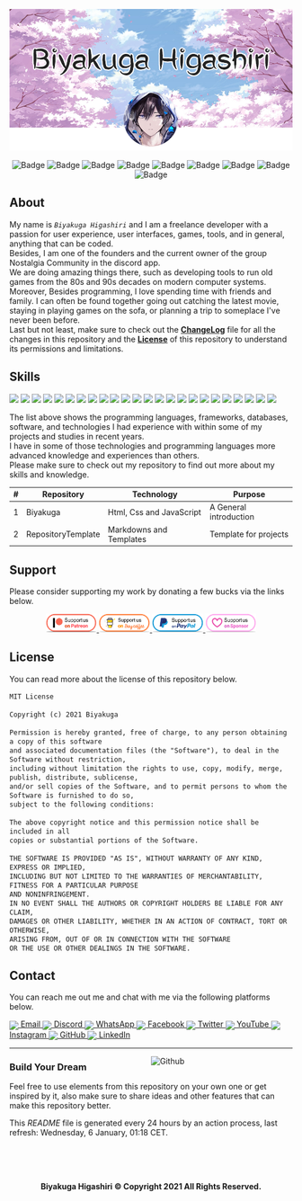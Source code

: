 <!-- Logo (Header) -->
<p align="center">
    <a href="https://github.com/Biyakuga/Biyakuga/tree/main/Images/Backgrounds/Background_001.png">
        <img src="https://github.com/Biyakuga/Biyakuga/blob/main/Images/Backgrounds/Background_001.png"
        title="Background 001 - Sakura Trees with Profile"
        alt="Background" />
    </a>
</p>

<!-- Badges: https://shields.io/ -->
<p align="center">
    <img src="https://badges.pufler.dev/visits/Biyakuga/Biyakuga?style=flat&color=red&logo=github&label=visits"
    title="Badge 00 - GitHub Profile Views"
    alt="Badge" />
    <img src="https://img.shields.io/github/downloads/Biyakuga/Biyakuga/total?logo=GitHub"
    title="Badge 01 - GitHub All Releases"
    alt="Badge" />
    <img src="https://img.shields.io/github/contributors/Biyakuga/Biyakuga?logo=GitHub"
    title="Badge 02 - GitHub Contributors"
    alt="Badge" />
    <img src="https://img.shields.io/github/license/Biyakuga/Biyakuga?logo=GitHub"
    title="Badge 03 - GitHub License"
    alt="Badge" />
    <img src="https://img.shields.io/github/issues/Biyakuga/Biyakuga?logo=GitHub"
    title="Badge 04 - GitHub Issues"
    alt="Badge" />
    <img src="https://img.shields.io/github/forks/Biyakuga/Biyakuga?logo=GitHub"
    title="Badge 05 - GitHub All Fforks"
    alt="Badge" />
    <img src="https://img.shields.io/github/v/release/Biyakuga/Biyakuga?logo=GitHub"
    title="Badge 06 - GitHub Release By Date"
    alt="Badge" />
    <img src="https://img.shields.io/github/repo-size/Biyakuga/Biyakuga?label=size&logo=GitHub"
    title="Badge 07 - GitHub Repo Size"
    alt="Badge" />
    <img src="https://img.shields.io/github/stars/Biyakuga/Biyakuga?logo=GitHub"
    title="Badge 08 - GitHub Repo Stars"
    alt="Badge" />
    <!--
    <img src="https://komarev.com/ghpvc/?username=biyakuga&a&label=views&logo=github" 
    title="Badge 09 - Profile Views"
    alt="Badge" />
    -->
</p>

<!-- About Me -->
## About
My name is _`Biyakuga Higashiri`_ and I am a freelance developer with a passion for user experience, user interfaces, games, tools, and in general, anything that can be coded.<br>
Besides, I am one of the founders and the current owner of the group Nostalgia Community in the discord app.<br>
We are doing amazing things there, such as developing tools to run old games from the 80s and 90s decades on modern computer  systems.<br>
Moreover, Besides programming, I love spending time with friends and family. I can often be found together going out catching the latest movie, staying in playing games on the sofa, or planning a trip to someplace I've never been before.<br>
Last but not least, make sure to check out the [**ChangeLog**](CHANGELOG.md "Versions File") file for all the changes in this repository and the [**License**](LICENSE.md) of this repository to understand its permissions and limitations.

<!-- My Skills -->
## Skills
<!-- Badges: https://shields.io/ -->
<p>
<!-- Orange -->
<img src="http://img.shields.io/badge/-Postman-ff6c37?style=flat&logo=postman&logoColor=ffffff" />
<img src="http://img.shields.io/badge/-Git-ec5a3d?style=flat&logo=git&logoColor=ffffff" />
<img src="https://img.shields.io/badge/-Html-dd4b25?style=flat&logo=html5&logoColor=ffffff" />
<!-- Red -->
<img src="https://img.shields.io/badge/-MsSql-cc2927?style=flat&logo=microsoft-sql-server&logoColor=ffffff" />
<img src="http://img.shields.io/badge/-Java-ec2024?style=flat&logo=java&logoColor=ffffff" />
<img src="http://img.shields.io/badge/-Angular-d6002f?style=flat&logo=angular&logoColor=ffffff" />
<!-- Yellow -->
<img src="https://img.shields.io/badge/-JavaScript-d5b422?style=flat&logo=javascript&logoColor=ffffff" />
<img src="https://img.shields.io/badge/-MySql-f08d00?style=flat&logo=mysql&logoColor=ffffff" />
<!-- Green -->
<img src="http://img.shields.io/badge/-Spring-6db33f?style=flat&logo=spring&logoColor=ffffff" />
<img src="https://img.shields.io/badge/-MongoDb-4ca449?style=flat&logo=mongodb&logoColor=ffffff" />
<img src="https://img.shields.io/badge/-Node.js-3c873a?style=flat&logo=node.js&logoColor=ffffff" />
<img src="http://img.shields.io/badge/-Vue-41b883?style=flat&logo=vue.js&logoColor=ffffff" />
<!-- Blue -->
<img src="https://img.shields.io/badge/-SqlLite-6cb9e1?style=flat&logo=sqlite&logoColor=ffffff" />
<img src="http://img.shields.io/badge/-Python-407cab?style=flat&logo=python&logoColor=ffffff" />
<img src="https://img.shields.io/badge/-PostgreSql-31648c?style=flat&logo=postgresql&logoColor=ffffff" />
<img src="http://img.shields.io/badge/-TypeScript-2f74c0?style=flat&logo=typescript&logoColor=ffffff" />
<img src="https://img.shields.io/badge/-Windows-0078d6?style=flat&logo=windows&logoColor=ffffff" />
<img src="https://img.shields.io/badge/-Css-254bdd?style=flat&logo=css3&logoColor=ffffff" />
<!-- Purple -->
<img src="https://img.shields.io/badge/-Bootstrap-563d7c?style=flat&logo=bootstrap&logoColor=ffffff" />
<img src="https://img.shields.io/badge/-Heroku-430098?style=flat&logo=heroku&logoColor=ffffff" />
<img src="http://img.shields.io/badge/-CSharp-2b0169?style=flat&logo=c-sharp&logoColor=ffffff" />
<!-- Black -->
<img src="https://img.shields.io/badge/-GitHub-323232?style=flat&logo=github&logoColor=ededed" />
<img src="https://img.shields.io/badge/-Medium-121212?style=flat&logo=medium&logoColor=ededed" />
<img src="https://img.shields.io/badge/-React-000000?style=flat&logo=react&logoColor=ededed" />
</p>
<p>
The list above shows the programming languages, frameworks, databases, software, and technologies I had experience with within some of my projects and studies in recent years.<br>
I have in some of those technologies and programming languages more advanced knowledge and experiences than others.<br>
Please make sure to check out my repository to find out more about my skills and knowledge.
</p>

<!-- Table (Favorite Repository) -->
| # | Repository         | Technology               | Purpose                |
|---|--------------------|--------------------------|------------------------|
| 1 | Biyakuga           | Html, Css and JavaScript | A General introduction |
| 2 | RepositoryTemplate | Markdowns and Templates  | Template for projects  |

<!-- Widgets Repository Version 01- https://github.com/anuraghazra/github-readme-stats -->
<!--
[![Biyakuga's Github Stats](https://github-readme-stats.vercel.app/api?username=biyakuga&show_icons=true&hide_border=true&bg_color=5d5d5d&title_color=da69ac&text_color=e5e5e5&icon_color=da69ac)](https://github.com/Biyakuga)
[![Most Used Languages](https://github-readme-stats.vercel.app/api/top-langs/?username=biyakuga&layout=compact&hide_border=true&bg_color=5d5d5d&langs_count=7&title_color=5094f0&text_color=e5e5e5&card_width=445)](https://github.com/Biyakuga)
-->

<!-- Widgets Repository Version 02- https://github.com/anuraghazra/github-readme-stats -->
<!--
<p align=center>
    <a href="https://github.com/Biyakuga" title="Biyakuga Github Stats">
       <img height=175 align="center" src="https://github-readme-stats.vercel.app/api?username=biyakuga&show_icons=true&hide_border=false&bg_color=0d1117&title_color=da69ac&text_color=e5e5e5&icon_color=da69ac" />
    </a>
    <a href="https://github.com/Biyakuga" title="Most Used Languages">
     <img height=175 align="center" src="https://github-readme-stats.vercel.app/api/top-langs/?username=biyakuga&layout=compact&hide_border=false&bg_color=0d1117&langs_count=5&title_color=5094f0&text_color=e5e5e5&card_width=370" />
    </a>
</p>
-->

<!-- Support Me -->
## Support
Please consider supporting my work by donating a few bucks via the links below.

<p align="center">
  <a href="https://www.patreon.com/" target="_blank">
    <img width="18%" alt="Check my Patreon" src="https://github.com/Biyakuga/Biyakuga/blob/main/Images/Icons/Support/Patreon.png" />
  </a>
  <a href="https://www.buymeacoffee.com/" target="_blank">
      <img width="18%" alt="Buy me a coffee" src="https://github.com/Biyakuga/Biyakuga/blob/main/Images/Icons/Support/BuyCoffee.png" />
  </a>
  <a href="https://www.paypal.com" target="_blank">
      <img width="18%" alt="Donate with Paypal" src="https://github.com/Biyakuga/Biyakuga/blob/main/Images/Icons/Support/PayPal.png" />
  </a>
  <a href="https://github.com/sponsors/" target="_blank">
      <img width="18%" alt="Buy me a coffee" src="https://github.com/Biyakuga/Biyakuga/blob/main/Images/Icons/Support/Sponsor.png" />
  </a>
</p>

<!-- Repository License -->
## License
You can read more about the license of this repository below.

    MIT License
    
    Copyright (c) 2021 Biyakuga

    Permission is hereby granted, free of charge, to any person obtaining a copy of this software
    and associated documentation files (the "Software"), to deal in the Software without restriction,
    including without limitation the rights to use, copy, modify, merge, publish, distribute, sublicense,
    and/or sell copies of the Software, and to permit persons to whom the Software is furnished to do so,
    subject to the following conditions:

    The above copyright notice and this permission notice shall be included in all
    copies or substantial portions of the Software.

    THE SOFTWARE IS PROVIDED "AS IS", WITHOUT WARRANTY OF ANY KIND, EXPRESS OR IMPLIED,
    INCLUDING BUT NOT LIMITED TO THE WARRANTIES OF MERCHANTABILITY, FITNESS FOR A PARTICULAR PURPOSE
    AND NONINFRINGEMENT.
    IN NO EVENT SHALL THE AUTHORS OR COPYRIGHT HOLDERS BE LIABLE FOR ANY CLAIM,
    DAMAGES OR OTHER LIABILITY, WHETHER IN AN ACTION OF CONTRACT, TORT OR OTHERWISE,
    ARISING FROM, OUT OF OR IN CONNECTION WITH THE SOFTWARE
    OR THE USE OR OTHER DEALINGS IN THE SOFTWARE.

<!-- Contact Me -->
## Contact
You can reach me out me and chat with me via the following platforms below.
<p>
<a align="center" href="https://outlook.com/"> <img align="center" src="https://imgur.com/oPtKxVc.png"> Email </a> 
<a align="center" href="https://discordapp.com/"> <img align="center" src="https://imgur.com/oveY3Cc.png"> Discord </a>
<a align="center" href="https://www.whatsapp.com/"> <img align="center" src="https://imgur.com/emlsrF3.png"> WhatsApp </a>
<a align="center" href="https://www.facebook.com/"> <img align="center" src="https://imgur.com/MWDKRf3.png"> Facebook </a>
<a align="center" href="https://twitter.com/"> <img align="center" src="https://imgur.com/GEgqoA3.png"> Twitter </a>
<a align="center" href="https://www.youtube.com/"> <img align="center" src="https://imgur.com/udDO54K.png"> YouTube </a>
<a align="center" href="https://www.instagram.com/"> <img align="center" src="https://imgur.com/VzZN8oQ.png"> Instagram </a>
<a align="center" href="https://github.com/"> <img align="center" src="https://imgur.com/0dhehst.png"> GitHub </a>
<a align="center" href="https://linkedin.com/"> <img align="center" src="https://imgur.com/uQlleSf.png"> LinkedIn </a>
</p>

<!-- Extra (Footer) -->
---
<img width="50%" align="right" alt="Github" src="https://imgur.com/g5vpjVO.png" />
<h3>Build Your Dream</h3>
<p align="left">Feel free to use elements from this repository on your own one or get inspired by it, also make sure to share ideas and other features that can make this repository better.</p>
<p align="left">This <i>README</i> file is generated every 24 hours by an action process, last refresh: Wednesday, 6 January, 01:18 CET.</p><br><br><br>
<p align="center"><b>Biyakuga Higashiri © Copyright 2021 All Rights Reserved.</b></p>

